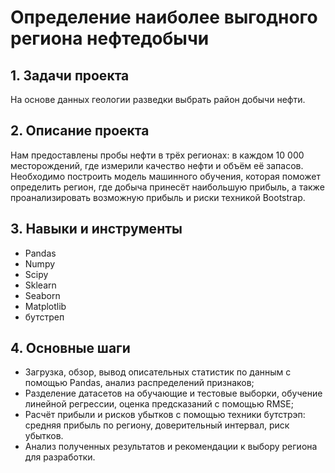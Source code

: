 # Определение наиболее выгодного региона нефтедобычи

## 1. Задачи проекта
На основе данных геологии разведки выбрать район добычи нефти.
  
## 2. Описание проекта 
Нам предоставлены пробы нефти в трёх регионах: в каждом 10 000 месторождений, где измерили качество нефти и объём её запасов. Необходимо построить модель машинного обучения, которая поможет определить регион, где добыча принесёт наибольшую прибыль, а также проанализировать возможную прибыль и риски техникой Bootstrap.

## 3. Навыки и инструменты
   - Pandas
   - Numpy
   - Scipy
   - Sklearn
   - Seaborn
   - Matplotlib
   - бутстреп
   
## 4. Основные шаги  
   - Загрузка, обзор, вывод описательных статистик по данным с помощью Pandas, анализ распределений признаков;
   - Разделение датасетов на обучающие и тестовые выборки, обучение линейной регрессии, оценка предсказаний с помощью RMSE;
   - Расчёт прибыли и рисков убытков с помощью техники бутстрэп: средняя прибыль по региону, доверительный интервал, риск убытков. 
   - Анализ полученных результатов и рекомендации к выбору региона для разработки.

